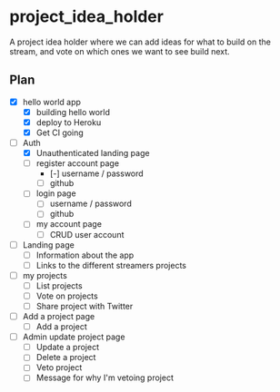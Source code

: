 # project_idea_holder

A project idea holder where we can add ideas for what to build on the stream, and vote on which ones we want to see build next.

## Plan

-   [x] hello world app
    -   [x] building hello world
    -   [x] deploy to Heroku
    -   [x] Get CI going
-   [ ] Auth
    -   [x] Unauthenticated landing page
    -   [ ] register account page
        -   [-] username / password
        -   [ ] github
    -   [ ] login page
        -   [ ] username / password
        -   [ ] github
    -   [ ] my account page
        -   [ ] CRUD user account
-   [ ] Landing page
    -   [ ] Information about the app
    -   [ ] Links to the different streamers projects
-   [ ] my projects
    -   [ ] List projects
    -   [ ] Vote on projects
    -   [ ] Share project with Twitter
-   [ ] Add a project page
    -   [ ] Add a project
-   [ ] Admin update project page
    -   [ ] Update a project
    -   [ ] Delete a project
    -   [ ] Veto project
    -   [ ] Message for why I'm vetoing project

